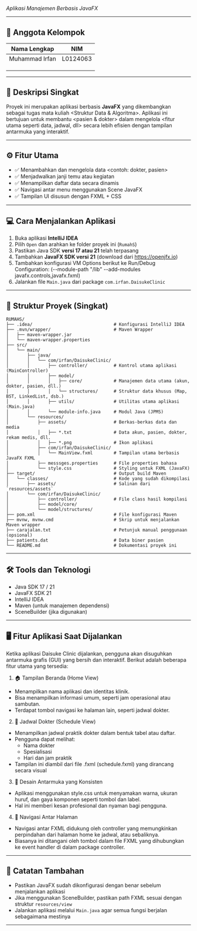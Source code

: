 # <Daisuke Klinik>  
_Aplikasi Manajemen <Rumah Sakit> Berbasis JavaFX_

---

## 👥 Anggota Kelompok
| Nama Lengkap              | NIM        |
| ------------------------- | ---------- |
| Muhammad Irfan            | L0124063   |
| <Muhammad Rafi Al-Farrel> | <L0124110> |
| <Queen Nika Prahara M.P.> | <L0124115> |
| <Rafif Adyatma Setyawan>  | <L0124117> |

---

## 📌 Deskripsi Singkat

Proyek ini merupakan aplikasi berbasis **JavaFX** yang dikembangkan sebagai tugas mata kuliah <Struktur Data & Algoritma>. Aplikasi ini bertujuan untuk membantu <pasien & dokter> dalam mengelola <fitur utama seperti data, jadwal, dll> secara lebih efisien dengan tampilan antarmuka yang interaktif.

---

## ⚙️ Fitur Utama

- ✅ Menambahkan dan mengelola data <contoh: dokter, pasien>
- ✅ Menjadwalkan janji temu atau kegiatan
- ✅ Menampilkan daftar data secara dinamis
- ✅ Navigasi antar menu menggunakan Scene JavaFX
- ✅ Tampilan UI disusun dengan FXML + CSS

---

## 💻 Cara Menjalankan Aplikasi

1. Buka aplikasi **IntelliJ IDEA**
2. Pilih `Open` dan arahkan ke folder proyek ini (`RumahS`)
3. Pastikan Java SDK **versi 17 atau 21** telah terpasang
4. Tambahkan **JavaFX SDK versi 21** (download dari https://openjfx.io)
5. Tambahkan konfigurasi VM Options berikut ke Run/Debug Configuration: (--module-path "<path ke javafx-sdk-21>/lib" --add-modules javafx.controls,javafx.fxml)
6. Jalankan file `Main.java` dari package `com.irfan.DaisukeClinic`

---

## 🧱 Struktur Proyek (Singkat)
```
RUMAHS/
├── .idea/                               # Konfigurasi IntelliJ IDEA
├── .mvn/wrapper/                        # Maven Wrapper
│   ├── maven-wrapper.jar
│   └── maven-wrapper.properties
├── src/
│   └── main/
│       ├── java/
│       │   └── com/irfan/DaisukeClinic/
│       │       ├── controller/          # Kontrol utama aplikasi (MainController)
│       │       ├── model/
│       │       │   ├── core/            # Manajemen data utama (akun, dokter, pasien, dll.)
│       │       │   └── structures/      # Struktur data khusus (Map, BST, LinkedList, dsb.)
│       │       ├── utils/               # Utilitas utama aplikasi (Main.java)
│       │       └── module-info.java     # Modul Java (JPMS)
│       └── resources/
│           ├── assets/                  # Berkas-berkas data dan media
│           │   ├── *.txt                # Data akun, pasien, dokter, rekam medis, dll.
│           │   ├── *.png                # Ikon aplikasi
│           ├── com/irfan/DaisukeClinic/
│           │   └── MainView.fxml        # Tampilan utama berbasis JavaFX FXML
│           ├── messsges.properties      # File properties bahasa
│           └── style.css                # Styling untuk FXML (JavaFX)
├── target/                              # Output build Maven
│   └── classes/                         # Kode yang sudah dikompilasi
│       ├── assets/                      # Salinan dari `resources/assets`
│       └── com/irfan/DaisukeClinic/
│           ├── controller/              # File class hasil kompilasi
│           ├── model/core/
│           └── model/structures/
├── pom.xml                              # File konfigurasi Maven
├── mvnw, mvnw.cmd                       # Skrip untuk menjalankan Maven wrapper
├── carajalan.txt                        # Petunjuk manual penggunaan (opsional)
├── patients.dat                         # Data biner pasien
└── README.md                            # Dokumentasi proyek ini
```
---

## 🛠️ Tools dan Teknologi

- Java SDK 17 / 21
- JavaFX SDK 21
- IntelliJ IDEA
- Maven (untuk manajemen dependensi)
- SceneBuilder (jika digunakan)

---

## 🖥️ Fitur Aplikasi Saat Dijalankan
Ketika aplikasi Daisuke Clinic dijalankan, pengguna akan disuguhkan antarmuka grafis (GUI) yang bersih dan interaktif. Berikut adalah beberapa fitur utama yang tersedia:
 1. 🏠 Tampilan Beranda (Home View)
  - Menampilkan nama aplikasi dan identitas klinik.
  - Bisa menampilkan informasi umum, seperti jam operasional atau sambutan.
  - Terdapat tombol navigasi ke halaman lain, seperti jadwal dokter.
 2. 📅 Jadwal Dokter (Schedule View)
  - Menampilkan jadwal praktik dokter dalam bentuk tabel atau daftar.
  - Pengguna dapat melihat:
    - Nama dokter
    - Spesialisasi
    - Hari dan jam praktik
  - Tampilan ini diambil dari file .fxml (schedule.fxml) yang dirancang secara visual
 3. 🎨 Desain Antarmuka yang Konsisten
  - Aplikasi menggunakan style.css untuk menyamakan warna, ukuran huruf, dan gaya komponen seperti tombol dan label.
  - Hal ini memberi kesan profesional dan nyaman bagi pengguna.
 4. 🔄 Navigasi Antar Halaman
  - Navigasi antar FXML didukung oleh controller yang memungkinkan perpindahan dari halaman home ke jadwal, atau sebaliknya.
  - Biasanya ini ditangani oleh tombol dalam file FXML yang dihubungkan ke event handler di dalam package controller.

---

## 📎 Catatan Tambahan

- Pastikan JavaFX sudah dikonfigurasi dengan benar sebelum menjalankan aplikasi
- Jika menggunakan SceneBuilder, pastikan path FXML sesuai dengan struktur `resources/view`
- Jalankan aplikasi melalui `Main.java` agar semua fungsi berjalan sebagaimana mestinya

---
